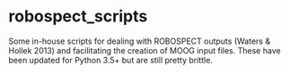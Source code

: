 # robospect_scripts

Some in-house scripts for dealing with ROBOSPECT outputs (Waters & Hollek 2013) and facilitating the creation of MOOG input files. These have been updated for Python 3.5+ but are still pretty brittle. 
